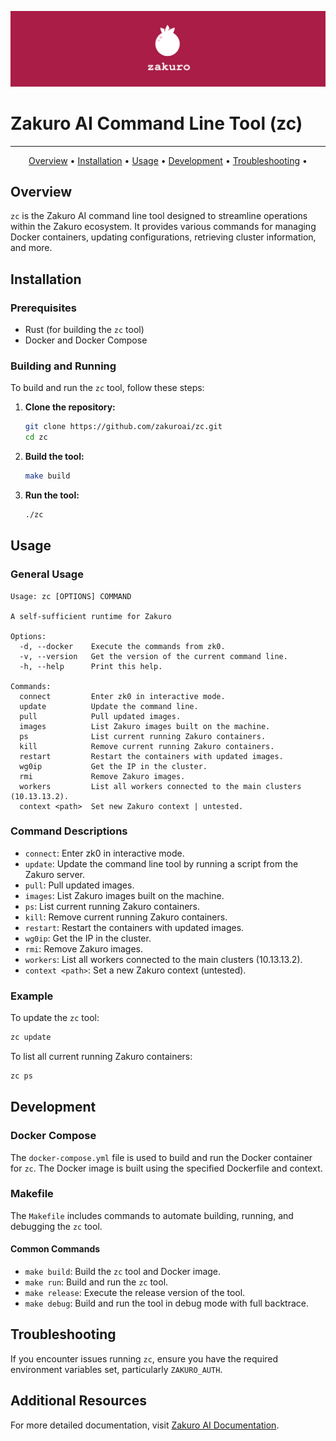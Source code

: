 ![zakuro Logo](imgs/zakuro-banner.png)

# Zakuro AI Command Line Tool (zc)

--------------------------------------------------------------------------------


<!-- <p align="center">
      <img alt="Build" src="https://github.com/zakuro-ai/zakuro/actions/workflows/trigger.yml/badge.svg?branch=master">
      <img alt="GitHub" src="https://img.shields.io/github/license/zakuro-ai/zakuro.svg?color=blue">
      <img alt="GitHub release" src="https://img.shields.io/github/release/zakuro-ai/zakuro.svg">
</p> -->


<p align="center">
  <a href="#overview">Overview</a> •
  <a href="#installation">Installation</a> •
  <a href="#usage">Usage</a> •
  <a href="#development">Development</a> •
  <a href="#troubleshooting">Troubleshooting</a> •
</p>

## Overview

`zc` is the Zakuro AI command line tool designed to streamline operations within the Zakuro ecosystem. It provides various commands for managing Docker containers, updating configurations, retrieving cluster information, and more.

## Installation

### Prerequisites

- Rust (for building the `zc` tool)
- Docker and Docker Compose

### Building and Running

To build and run the `zc` tool, follow these steps:

1. **Clone the repository:**
   ```bash
   git clone https://github.com/zakuroai/zc.git
   cd zc
   ```

2. **Build the tool:**
   ```bash
   make build
   ```

3. **Run the tool:**
   ```bash
   ./zc
   ```

## Usage

### General Usage

```
Usage: zc [OPTIONS] COMMAND

A self-sufficient runtime for Zakuro

Options:
  -d, --docker    Execute the commands from zk0.
  -v, --version   Get the version of the current command line.
  -h, --help      Print this help.

Commands:
  connect         Enter zk0 in interactive mode.
  update          Update the command line.
  pull            Pull updated images.
  images          List Zakuro images built on the machine.
  ps              List current running Zakuro containers.
  kill            Remove current running Zakuro containers.
  restart         Restart the containers with updated images.
  wg0ip           Get the IP in the cluster.
  rmi             Remove Zakuro images.
  workers         List all workers connected to the main clusters (10.13.13.2).
  context <path>  Set new Zakuro context | untested.
```

### Command Descriptions

- `connect`: Enter zk0 in interactive mode.
- `update`: Update the command line tool by running a script from the Zakuro server.
- `pull`: Pull updated images.
- `images`: List Zakuro images built on the machine.
- `ps`: List current running Zakuro containers.
- `kill`: Remove current running Zakuro containers.
- `restart`: Restart the containers with updated images.
- `wg0ip`: Get the IP in the cluster.
- `rmi`: Remove Zakuro images.
- `workers`: List all workers connected to the main clusters (10.13.13.2).
- `context <path>`: Set a new Zakuro context (untested).

### Example

To update the `zc` tool:
```bash
zc update
```

To list all current running Zakuro containers:
```bash
zc ps
```

## Development

### Docker Compose

The `docker-compose.yml` file is used to build and run the Docker container for `zc`. The Docker image is built using the specified Dockerfile and context.

### Makefile

The `Makefile` includes commands to automate building, running, and debugging the `zc` tool.

#### Common Commands

- `make build`: Build the `zc` tool and Docker image.
- `make run`: Build and run the `zc` tool.
- `make release`: Execute the release version of the tool.
- `make debug`: Build and run the tool in debug mode with full backtrace.

## Troubleshooting

If you encounter issues running `zc`, ensure you have the required environment variables set, particularly `ZAKURO_AUTH`.

## Additional Resources

For more detailed documentation, visit [Zakuro AI Documentation](https://docs.zakuro.ai/).
